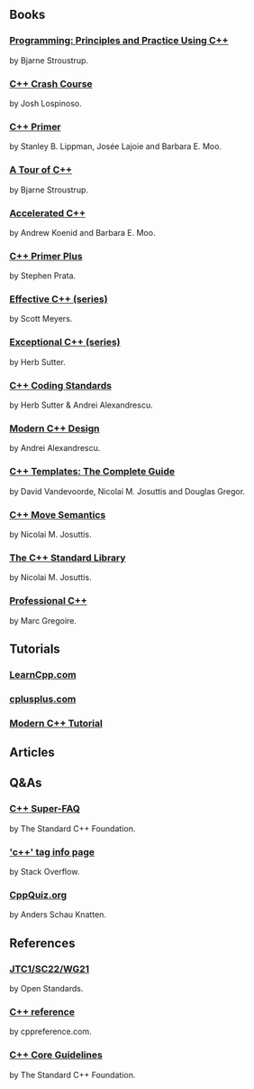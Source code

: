## Books
### [Programming: Principles and Practice Using C++](https://www.stroustrup.com/programming.html)
by Bjarne Stroustrup.
### [C++ Crash Course](https://ccc.codes/)
by Josh Lospinoso.
### [C++ Primer](https://www.informit.com/store/c-plus-plus-primer-9780321714114)
by Stanley B. Lippman, Josée Lajoie and Barbara E. Moo.
### [A Tour of C++](https://www.stroustrup.com/tour2.html)
by Bjarne Stroustrup.
### [Accelerated C++](https://www.informit.com/store/accelerated-c-plus-plus-practical-programming-by-example-9780201703535)
by Andrew Koenid and Barbara E. Moo.
### [C++ Primer Plus](https://www.informit.com/store/c-primer-plus-9780321928429)
by Stephen Prata.
### [Effective C++ (series)](https://www.aristeia.com/books.html)
by Scott Meyers.
### [Exceptional C++ (series)]()
by Herb Sutter.
### [C++ Coding Standards](https://erdani.org/index.php/books/ccs/index.html)
by Herb Sutter & Andrei Alexandrescu.
### [Modern C++ Design](https://erdani.org/index.php/books/modern-c-design/index.html)
by Andrei Alexandrescu.
### [C++ Templates: The Complete Guide](http://www.tmplbook.com/)
by David Vandevoorde, Nicolai M. Josuttis and Douglas Gregor.
### [C++ Move Semantics](https://www.cppmove.com/)
by Nicolai M. Josuttis.
### [The C++ Standard Library](http://www.cppstdlib.com/)
by Nicolai M. Josuttis.
### [Professional C++](https://www.wiley.com/en-us/Professional+C%2B%2B%2C+5th+Edition-p-9781119695400)
by Marc Gregoire.

## Tutorials
### [LearnCpp.com](https://www.learncpp.com/)
### [cplusplus.com](https://cplusplus.com/doc/tutorial/)
### [Modern C++ Tutorial](https://changkun.de/modern-cpp/)

## Articles

## Q&As
### [C++ Super-FAQ](https://isocpp.org/faq)
by The Standard C++ Foundation.
### ['c++' tag info page](https://stackoverflow.com/tags/c%2b%2b/info)
by Stack Overflow.
### [CppQuiz.org](https://cppquiz.org/quiz/about/)
by Anders Schau Knatten.

## References
### [JTC1/SC22/WG21](https://www.open-std.org/JTC1/SC22/WG21/)
by Open Standards.
### [C++ reference](https://en.cppreference.com/w/cpp)
by cppreference.com.
### [C++ Core Guidelines](https://isocpp.github.io/CppCoreGuidelines/CppCoreGuidelines)
by The Standard C++ Foundation.
